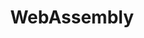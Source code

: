 ---
id: wasm
title: WebAssembly
hoverText: An instruction format for a virtual, stack-based machine. Polkadot Runtime Modules are compiled to WebAssembly. Also known as Wasm.
---